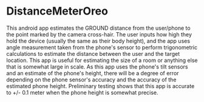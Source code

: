 # DistanceMeterOreo
This android app estimates the GROUND distance from the user/phone to the point marked by the camera cross-hair.
The user inputs how high they hold the device (usually the same as their body height), and the app uses angle measurement taken from the phone's sensor to perform trigonometric calculations to estimate the distance between the user and the target location.
This app is useful for estimating the size of a room or anything else that is somewhat large in scale.
As this app uses the phone's tilt sensors and an estimate of the phone's height, there will be a degree of error depending on the phone sensor's accuracy and the accuracy of the estimated phone height.
Preliminary testing shows that this app is accurate to +/- 0.1 meter when the phone height is somewhat precise.
